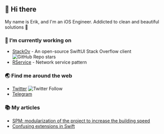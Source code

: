 ## 👋 Hi there

<!--
**Puasonych/Puasonych** is a ✨ _special_ ✨ repository because its `README.md` (this file) appears on your GitHub profile.

Here are some ideas to get you started:

- 🔭 I’m currently working on ...
- 🌱 I’m currently learning ...
- 👯 I’m looking to collaborate on ...
- 🤔 I’m looking for help with ...
- 💬 Ask me about ...
- 📫 How to reach me: ...
- 😄 Pronouns: ...
- ⚡ Fun fact: ...
-->

My name is Erik, and I'm an iOS Engineer. Addicted to clean and beautiful solutions 🚀

### 🔭 I’m currently working on

- [StackOv](https://github.com/surfstudio/StackOv) - An open-source SwiftUI Stack Overflow client ![GitHub Repo stars](https://img.shields.io/github/stars/surfstudio/StackOv)
- [RService](https://github.com/ephedra-software/RService) - Network service pattern

### 🌏 Find me around the web

- [Twitter](https://twitter.com/puasonych) ![Twitter Follow](https://img.shields.io/twitter/follow/puasonych?color=blue&label=Follow&logo=Twitter&logoColor=white&style=flat-square)
- [Telegram](https://t.me/erik_basargin)

### 📚 My articles

- [SPM: modularization of the project to increase the building speed](https://habr.com/en/company/surfstudio/blog/527460/)
- [Confusing extensions in Swift](https://puasonych.medium.com/confusing-extensions-in-swift-a71b2c93df2)
